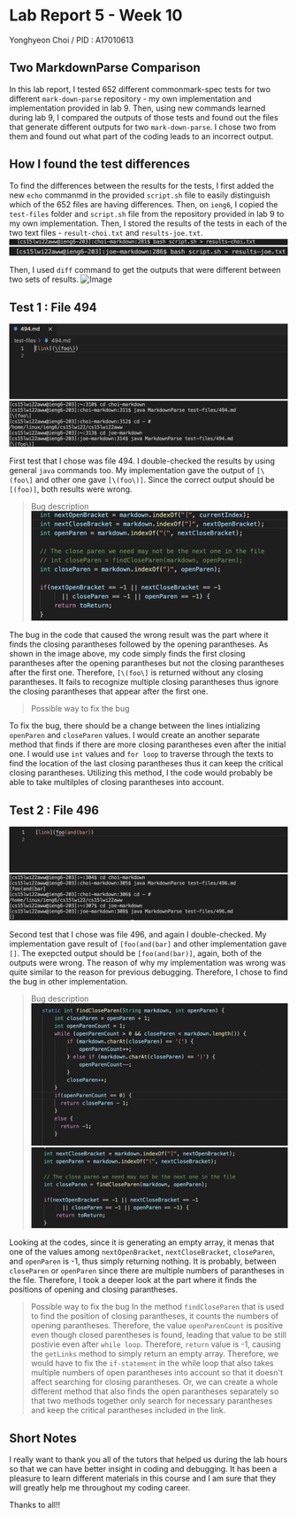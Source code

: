 # Lab Report 5 - Week 10

Yonghyeon Choi / PID : A17010613

## Two MarkdownParse Comparison 
In this lab report, I tested 652 different commonmark-spec tests for two different `mark-down-parse` repository - my own implementation 
and implementation provided in lab 9. Then, using new commands learned during lab 9, I compared the outputs of those tests and found out 
the files that generate different outputs for two `mark-down-parse`. I chose two from them and found out what part of the coding leads to 
an incorrect output.





## How I found the test differences
To find the differences between the results for the tests, I first added the new `echo` commanmd in the provided `script.sh` file to 
easily distinguish which of the 652 files are having differences. Then, on `ieng6`, I copied the `test-files` folder and `script.sh` 
file from the repository provided in lab 9 to my own implementation. Then, I stored the results of the tests in each of the two text 
files - `result-choi.txt` and `results-joe.txt`. 
![Image](labreport5-1.png) 
![Image](labreport5-2.png)

Then, I used `diff` command to get the outputs that were different between two sets of results. 
![Image](lab-report5-3.png)





## Test 1 : File 494

![Image](labreport5-4.png)
![Image](labreport5-5.png)

First test that I chose was file 494. I double-checked the results by using general `java` commands too. My implementation gave the 
output of `[\(foo\]` and other one gave `[\(foo\)]`. Since the correct output should be `[(foo)]`, both results were wrong.

> Bug description
![Image](labreport5-8.png)

The bug in the code that caused the wrong result was the part where it finds the closing parantheses followed by the opening parantheses. 
As shown in the image above, my code simply finds the first closing parantheses after the opening parantheses but not the closing parantheses 
after the first one. Therefore, `[\(foo\]` is returned without any closing parantheses. It fails to recognize multiple closing parantheses 
thus ignore the closing parantheses that appear after the first one. 

> Possible way to fix the bug

To fix the bug, there should be a change between the lines intializing `openParen` and `closeParen` values. I would create an another 
separate method that finds if there are more closing parantheses even after the initial one. I would use `int` values and `for loop` 
to traverse through the texts to find the location of the last closing parantheses thus it can keep the critical closing parantheses. 
Utilizing this method, I the code would probably be able to take multilples of closing parantheses into account. 





## Test 2 : File 496

![Image](labreport5-6.png)
![Image](labreport5-7.png)

Second test that I chose was file 496, and again I double-checked. My implementation gave result of `[foo(and(bar]` and other
implementation gave `[]`. The exepcted output should be `[foo(and(bar)]`, again, both of the outputs were wrong. The reason of why 
my implementation was wrong was quite similar to the reason for previous debugging. Therefore, I chose to find the bug in other 
implementation. 

> Bug description
![Image](labreport5-9.png)
![Image](labreport5-10.png)

Looking at the codes, since it is generating an empty array, it menas that one of the values among `nextOpenBracket`, 
`nextCloseBracket`, `closeParen`, and `openParen` is -1, thus simply returning nothing. It is probably, between  `closeParen` or
`openParen` since there are multiple numbers of parantheses in the file. Therefore, I took a deeper look at the part where it finds
the positions of opening and closing parantheses.


> Possible way to fix the bug
In the method `findCloseParen` that is used to find the position of closing parantheses, it counts the numbers of opening parantheses.
Therefore, the value `openParenCount` is positive even though closed parentheses is found, leading that value to be still postivie 
even after `while loop`. Therefore, `return` value is -1, causing the `getLinks` method to simply return an empty array. Therefore, we
would have to fix the `if-statement` in the while loop that also takes multiple numbers of open parantheses into account so that it
doesn't affect searching for closing parantheses. Or, we can create a whole different method that also finds the open parantheses 
separately so that two methods together only search for necessary parantheses and keep the critical parantheses included in the link.





## Short Notes

I really want to thank you all of the tutors that helped us during the lab hours so that we can have better insight in coding and 
debugging. It has been a pleasure to learn different materials in this course and I am sure that they will greatly help me throughout
my coding career. 

Thanks to all!!

